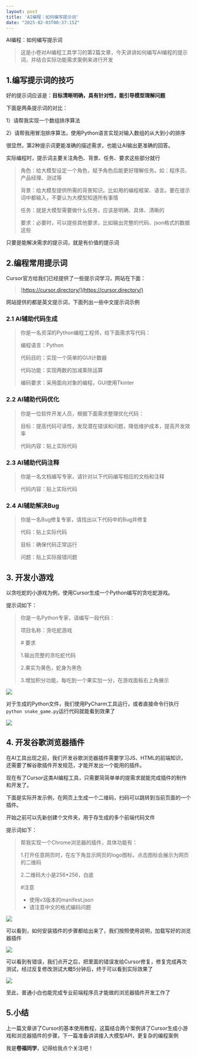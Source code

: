 ```yaml
---
layout: post
title: 'AI编程：如何编写提示词'
date: "2025-02-03T00:37:15Z"
---
```

AI编程：如何编写提示词

> 这是小卷对AI编程工具学习的第2篇文章，今天讲讲如何编写AI编程的提示词，并结合实际功能需求案例来进行开发

1.编写提示词的技巧
----------

好的提示词应该是：**目标清晰明确，具有针对性，能引导模型理解问题**

下面是两条提示词的对比：

1）请帮我实现一个数组排序算法

2）请帮我用冒泡排序算法，使用Python语言实现对输入数组的从大到小的排序

很显然，第2种提示词更能准确的描述需求，也能让AI输出更准确的回答。

实际编程时，提示词主要关注角色、背景、任务、要求这些部分就行

> 角色：给大模型设定一个角色，赋予角色后能更好理解任务。如：程序员、产品经理、测试等
> 
> 背景：给大模型提供所需的背景知识。比如用的编程框架、语言。要在提示词中都输入，不要认为大模型知道所有事情
> 
> 任务：就是大模型需要做什么任务，应该是明确、具体、清晰的
> 
> 要求：必要时，可以提些其他要求，比如输出完整的代码、json格式的数据这些

只要是能解决需求的提示词，就是有价值的提示词

2.编程常用提示词
---------

Cursor官方给我们已经提供了一些提示词学习，网站在下面：

> [https://cursor.directory/](https://cursor.directory/)

网站提供的都是英文提示词，下面列出一些中文提示词示例

### 2.1 AI辅助代码生成

> 你是一名资深的Python编程工程师，给下面需求写代码：
> 
> 编程语言：Python
> 
> 代码目的：实现一个简单的GUI计数器
> 
> 代码功能：实现两数的加减乘除运算
> 
> 编码要求：采用面向对象的编程，GUI使用Tkinter

### 2.2 AI辅助代码优化

> 你是一位软件开发人员，根据下面需求整理优化代码：
> 
> 目标：提高代码可读性，发现潜在错误和问题，降低维护成本，提高开发效率
> 
> 代码内容：贴上实际代码

### 2.3 AI辅助代码注释

> 你是一名文档编写专家，请针对以下代码编写相应的文档和注释
> 
> 代码内容：贴上实际代码

### 2.4 AI辅助解决Bug

> 你是一名Bug修复专家，请找出以下代码中的Bug并修复
> 
> 代码：贴上实际代码
> 
> 目标：确保代码正常运行
> 
> 问题：贴上实际报错问题

3\. 开发小游戏
---------

以贪吃蛇的小游戏为例，使用Cursor生成一个Python编写的贪吃蛇游戏。

提示词如下：

> 你是一名Python专家，请编写一段代码：
> 
> 项目名称：贪吃蛇游戏
> 
> \# 要求
> 
> 1.输出完整的贪吃蛇代码
> 
> 2.果实为黄色，蛇身为黑色
> 
> 3.增加积分功能，每吃到一个果实加一分，在游戏面板右上角展示

![](https://img2024.cnblogs.com/blog/2784584/202502/2784584-20250201094724683-380157050.png)

对于生成的Python文件，我们使用PyCharm工具运行，或者直接命令行执行`python snake_game.py`运行代码就能看到效果了

![](https://img2024.cnblogs.com/blog/2784584/202502/2784584-20250201094736741-674413778.png)

4\. 开发谷歌浏览器插件
-------------

在AI工具出现之前，我们开发谷歌浏览器插件需要学习JS、HTML的前端知识，还需要了解谷歌插件开发规范，才能开发出一个能用的插件。

现在有了Cursor这类AI编程工具，只需要简简单单的提需求就能完成插件的制作和开发了。

下面是实际开发示例，在网页上生成一个二维码，扫码可以跳转到当前页面的一个插件。

开始之前可以先新创建个文件夹，用于存生成的多个前端代码文件

提示词如下：

> 帮我实现一个Chrome浏览器的插件，具体功能有：
> 
> 1.打开任意网页时，在左下角显示网页的logo图标，点击图标会展示为网页的二维码
> 
> 2.二维码大小是256\*256，白底
> 
> #注意
> 
> *   使用v3版本的manifest.json
> *   请注意中文的格式编码问题

![](https://img2024.cnblogs.com/blog/2784584/202502/2784584-20250201094751420-1923191550.png)

可以看到，如何安装插件的步骤都给出来了，我们按照使用说明，加载写好的浏览器插件

![](https://img2024.cnblogs.com/blog/2784584/202502/2784584-20250201094803602-54059078.png)

可以看到有错误，我们点开之后，把里面的错误发给Cursor修复，修复完成再次测试，经过反复修改测试大概5分钟后，终于可以看到实际效果了

![](https://img2024.cnblogs.com/blog/2784584/202502/2784584-20250201094814595-1311300951.png)

至此，普通小白也能完成专业前端程序员才能做的浏览器插件开发工作了

5.小结
----

上一篇文章讲了Cursor的基本使用教程，这篇结合两个案例讲了Cursor生成小游戏和浏览器插件的步骤，下一篇准备讲讲接入大模型API，更复杂的编程案例

我是**卷福同学**，记得给我点个关注吧！